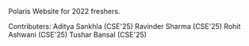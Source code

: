 Polaris Website for 2022 freshers.

Contributers:
Aditya Sankhla (CSE'25)
Ravinder Sharma (CSE'25)
Rohit Ashwani (CSE'25)
Tushar Bansal (CSE'25)
